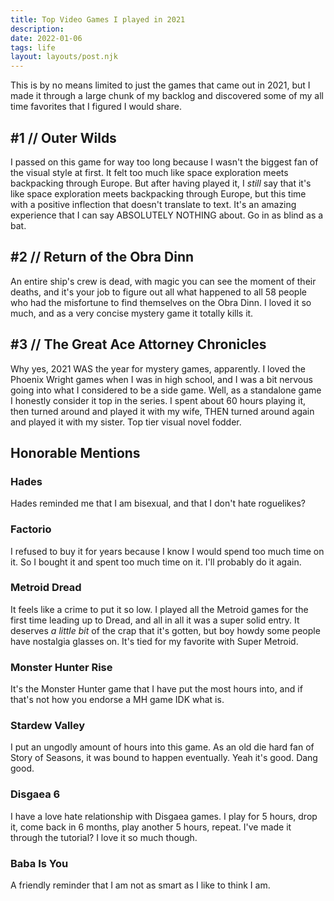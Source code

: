 ```yaml
---
title: Top Video Games I played in 2021
description: 
date: 2022-01-06
tags: life
layout: layouts/post.njk
---
```


This is by no means limited to just the games that came out in 2021, but I made it through a large chunk of my backlog and discovered some of my all time favorites that I figured I would share.

## #1 // Outer Wilds
I passed on this game for way too long because I wasn't the biggest fan of the visual style at first. It felt too much like space exploration meets backpacking through Europe. But after having played it, I *still* say that it's like space exploration meets backpacking through Europe, but this time with a positive inflection that doesn't translate to text. It's an amazing experience that I can say ABSOLUTELY NOTHING about. Go in as blind as a bat.

## #2 // Return of the Obra Dinn
An entire ship's crew is dead, with magic you can see the moment of their deaths, and it's your job to figure out all what happened to all 58 people who had the misfortune to find themselves on the Obra Dinn. I loved it so much, and as a very concise mystery game it totally kills it.

## #3 // The Great Ace Attorney Chronicles
Why yes, 2021 WAS the year for mystery games, apparently. I loved the Phoenix Wright games when I was in high school, and I was a bit nervous going into what I considered to be a side game. Well, as a standalone game I honestly consider it top in the series. I spent about 60 hours playing it, then turned around and played it with my wife, THEN turned around again and played it with my sister. Top tier visual novel fodder.

## Honorable Mentions

### Hades
Hades reminded me that I am bisexual, and that I don't hate roguelikes?

### Factorio
I refused to buy it for years because I know I would spend too much time on it. So I bought it and spent too much time on it. I'll probably do it again.

### Metroid Dread
It feels like a crime to put it so low. I played all the Metroid games for the first time leading up to Dread, and all in all it was a super solid entry. It deserves *a little bit* of the crap that it's gotten, but boy howdy some people have nostalgia glasses on. It's tied for my favorite with Super Metroid.

### Monster Hunter Rise
It's the Monster Hunter game that I have put the most hours into, and if that's not how you endorse a MH game IDK what is.

### Stardew Valley
I put an ungodly amount of hours into this game. As an old die hard fan of Story of Seasons, it was bound to happen eventually. Yeah it's good. Dang good.

### Disgaea 6
I have a love hate relationship with Disgaea games. I play for 5 hours, drop it, come back in 6 months, play another 5 hours, repeat. I've made it through the tutorial? I love it so much though.

### Baba Is You
A friendly reminder that I am not as smart as I like to think I am.
